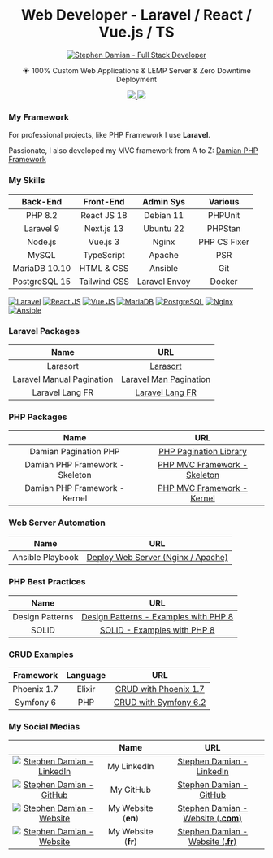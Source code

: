 <h1 align="center">
    Web Developer - Laravel / React / Vue.js / TS
</h1>


<p align="center">
    <a href="https://github.com/s-damian">
        <img src="https://raw.githubusercontent.com/s-damian/medias/main/s-damian-logo-full-stack.webp" alt="Stephen Damian - Full Stack Developer">
    </a>
</p>

<p align="center">
    &#9728; 100% Custom Web Applications & LEMP Server & Zero Downtime Deployment
</p>

<p align="center">
<a href="https://www.damian-freelance.com/">
    <img src="https://img.shields.io/badge/Website-damian-freelance.com-red?style=flat-square">
</a>

<a href="https://www.linkedin.com/in/stephen-damian/">
    <img src="https://img.shields.io/badge/-Linkedin-blue?style=flat-square&logo=linkedin">
</a>
</p>




### My Framework

For professional projects, like PHP Framework I use **Laravel**.

Passionate, I also developed my MVC framework from A to Z:
[Damian PHP Framework](https://github.com/s-damian/damian-php)

### My Skills

| Back-End      | Front-End    | Admin Sys       | Various |
|:-------------:|:------------:|:---------------:|:-------:|
| PHP 8.2       | React JS 18  | Debian 11       | PHPUnit |
| Laravel 9     | Next.js 13   | Ubuntu 22       | PHPStan |
| Node.js       | Vue.js 3     | Nginx           | PHP CS Fixer |
| MySQL         | TypeScript   | Apache          | PSR |
| MariaDB 10.10 | HTML & CSS   | Ansible         | Git |
| PostgreSQL 15 | Tailwind CSS | Laravel Envoy   | Docker |

[![Laravel](https://raw.githubusercontent.com/s-damian/medias/main/technos/laravel.webp)](https://github.com/s-damian)
[![React JS](https://raw.githubusercontent.com/s-damian/medias/main/technos/react-js.webp)](https://github.com/s-damian)
[![Vue JS](https://raw.githubusercontent.com/s-damian/medias/main/technos/vue-js.webp)](https://github.com/s-damian)
[![MariaDB](https://raw.githubusercontent.com/s-damian/medias/main/technos/mariadb.webp)](https://github.com/s-damian)
[![PostgreSQL](https://raw.githubusercontent.com/s-damian/medias/main/technos/postgresql.webp)](https://github.com/s-damian)
[![Nginx](https://raw.githubusercontent.com/s-damian/medias/main/technos/nginx.webp)](https://github.com/s-damian)
[![Ansible](https://raw.githubusercontent.com/s-damian/medias/main/technos/ansible.webp)](https://github.com/s-damian)

### Laravel Packages

| Name | URL |
|:----:|:---:|
| Larasort | [Larasort](https://github.com/s-damian/larasort) |
| Laravel Manual Pagination | [Laravel Man Pagination](https://github.com/s-damian/laravel-man-pagination) |
| Laravel Lang FR | [Laravel Lang FR](https://github.com/s-damian/laravel-lang-fr) |

### PHP Packages

| Name | URL |
|:----:|:---:|
| Damian Pagination PHP | [PHP Pagination Library](https://github.com/s-damian/damian-pagination-php) |
| Damian PHP Framework - Skeleton | [PHP MVC Framework - Skeleton](https://github.com/s-damian/damian-php) |
| Damian PHP Framework - Kernel | [PHP MVC Framework - Kernel](https://github.com/s-damian/damian-php-fw) |

### Web Server Automation

| Name | URL |
|:----:|:---:|
| Ansible Playbook | [Deploy Web Server (Nginx / Apache)](https://github.com/s-damian/ansible-web-server-debian) |

### PHP Best Practices

| Name | URL |
|:----:|:---:|
| Design Patterns | [Design Patterns - Examples with PHP 8](https://github.com/s-damian/design-patterns-php) |
| SOLID | [SOLID - Examples with PHP 8](https://github.com/s-damian/solid-php) |

### CRUD Examples

| Framework | Language | URL |
|:---------:|:--------:|:---:|
| Phoenix 1.7 | Elixir | [CRUD with Phoenix 1.7](https://github.com/s-damian/phoenix-crud-example) |
| Symfony 6 | PHP | [CRUD with Symfony 6.2](https://github.com/s-damian/symfony-crud-example) |

### My Social Medias

| | Name | URL |
|:--:|:--:|:--:|
| [![Stephen Damian - LinkedIn](https://raw.githubusercontent.com/s-damian/medias/main/favicon-linkedin.png)](https://www.linkedin.com/in/stephen-damian/) | My LinkedIn         | [Stephen Damian - LinkedIn](https://www.linkedin.com/in/stephen-damian/) |
| [![Stephen Damian - GitHub](https://raw.githubusercontent.com/s-damian/medias/main/favicon-github.png)](https://github.com/s-damian)                     | My GitHub           | [Stephen Damian - GitHub](https://github.com/s-damian) |
| [![Stephen Damian - Website](https://raw.githubusercontent.com/s-damian/medias/main/favicon-s-damian.ico)](https://www.damian-freelance.com/)            | My Website (**en**) | [Stephen Damian - Website (**.com**)](https://www.damian-freelance.com/) |
| [![Stephen Damian - Website](https://raw.githubusercontent.com/s-damian/medias/main/favicon-s-damian.ico)](https://www.damian-freelance.fr/)             | My Website (**fr**) | [Stephen Damian - Website (**.fr**)](https://www.damian-freelance.fr/) |
